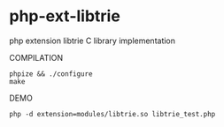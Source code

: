 # php-ext-libtrie
php extension libtrie C library implementation

COMPILATION
```
phpize && ./configure
make
```
DEMO
```
php -d extension=modules/libtrie.so libtrie_test.php
```
